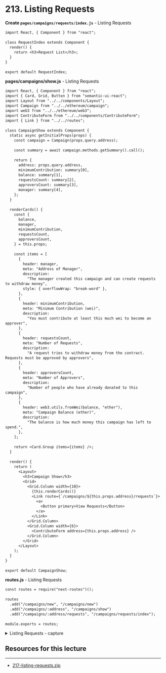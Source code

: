 # 213. Listing Requests

**Create `pages/campaigns/requests/index.js`** - Listing Requests
```
import React, { Component } from "react";

class RequestIndex extends Component {
  render() {
    return <h3>Request List</h3>;
  }
}

export default RequestIndex;
```

**pages/campaigns/show.js** - Listing Requests
```
import React, { Component } from "react";
import { Card, Grid, Button } from "semantic-ui-react";
import Layout from "../../components/Layout";
import Campaign from "../../ethereum/campaign";
import web3 from "../../ethereum/web3";
import ContributeForm from "../../components/ContributeForm";
import { Link } from "../../routes";

class CampaignShow extends Component {
  static async getInitialProps(props) {
    const campaign = Campaign(props.query.address);

    const summary = await campaign.methods.getSummary().call();

    return {
      address: props.query.address,
      minimumContribution: summary[0],
      balance: summary[1],
      requestsCount: summary[2],
      approversCount: summary[3],
      manager: summary[4],
    };
  }

  renderCards() {
    const {
      balance,
      manager,
      minimumContribution,
      requestsCount,
      approversCount,
    } = this.props;

    const items = [
      {
        header: manager,
        meta: "Address of Manager",
        description:
          "The manager created this campaign and can create requests to withdraw money",
        style: { overflowWrap: "break-word" },
      },
      {
        header: minimumContribution,
        meta: "Minimum Contribution (wei)",
        description:
          "You must contribute at least this much wei to become an approver",
      },
      {
        header: requestsCount,
        meta: "Number of Requests",
        description:
          "A request tries to withdraw money from the contract. Requests must be approved by approvers",
      },
      {
        header: approversCount,
        meta: "Number of Approvers",
        description:
          "Number of people who have already donated to this campaign",
      },
      {
        header: web3.utils.fromWei(balance, "ether"),
        meta: "Campaign Balance (ether)",
        description:
          "The balance is how much money this campaign has left to spend.",
      },
    ];

    return <Card.Group items={items} />;
  }

  render() {
    return (
      <Layout>
        <h3>Campaign Show</h3>
        <Grid>
          <Grid.Column width={10}>
            {this.renderCards()}
            <Link route={`/campaigns/${this.props.address}/requests`}>
              <a>
                <Button primary>View Requests</Button>
              </a>
            </Link>
          </Grid.Column>
          <Grid.Column width={6}>
            <ContributeForm address={this.props.address} />
          </Grid.Column>
        </Grid>
      </Layout>
    );
  }
}

export default CampaignShow;
```

**routes.js** - Listing Requests
```
const routes = require("next-routes")();

routes
  .add("/campaigns/new", "/campaigns/new")
  .add("/campaigns/:address", "/campaigns/show")
  .add("/campaigns/:address/requests", "/campaigns/requests/index");

module.exports = routes;
```

<details>
  <summary>Listing Requests - capture</summary>

![213.1_Listing-Requests.png](../imgs/213.1_Listing-Requests.png)
---

**Note: Click View reqests button then notice the coming page**

![213.2_Listing-Requests.png](../imgs/213.2_Listing-Requests.png)
---
</details>


##  Resources for this lecture

---

-   [217-listing-requests.zip](https://beatlesm.s3.us-west-1.amazonaws.com/ethereum-and-solidity-complete-developer-guide/217-listing-requests.zip)